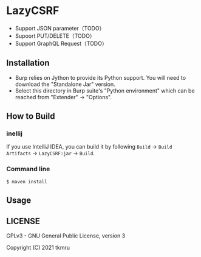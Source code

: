 # LazyCSRF

- Support JSON parameter（TODO）
- Supoort PUT/DELETE（TODO）
- Support GraphQL Request（TODO）

## Installation

- Burp relies on Jython to provide its Python support. You will need to download the "Standalone Jar" version.
- Select this directory in Burp suite's "Python environment" which can be reached from "Extender" -> "Options".

## How to Build
### inellij
If you use IntelliJ IDEA, you can build it by following `Build` -> `Build Artifacts` -> `LazyCSRF:jar` -> `Build`.

### Command line

```
$ maven install
```

## Usage


## LICENSE

GPLv3 - GNU General Public License, version 3

Copyright (C) 2021 tkmru
